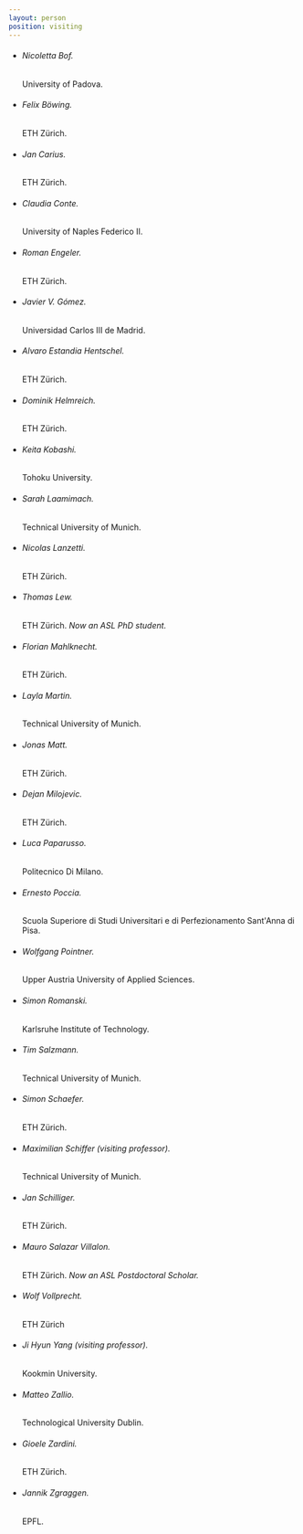 ```yaml
---
layout: person
position: visiting
---
```


<ul class="visiting-list">
<li><h6 class="visiting-name">Nicoletta Bof.</h6> <p class="visiting-excerpt">University of Padova.</p></li>
<li><h6 class="visiting-name">Felix Böwing.</h6> <p class="visiting-excerpt">ETH Zürich.</p></li>
<li><h6 class="visiting-name">Jan Carius.</h6> <p class="visiting-excerpt">ETH Zürich.</p></li>
<li><h6 class="visiting-name">Claudia Conte.</h6> <p class="visiting-excerpt">University of Naples Federico II.</p></li>
<li><h6 class="visiting-name">Roman Engeler.</h6> <p class="visiting-excerpt">ETH Zürich.</p></li>
<li><h6 class="visiting-name">Javier V. Gómez.</h6> <p class="visiting-excerpt">Universidad Carlos III de Madrid.</p></li>
<li><h6 class="visiting-name">Alvaro Estandia Hentschel.</h6> <p class="visiting-excerpt">ETH Zürich.</p></li>
<li><h6 class="visiting-name">Dominik Helmreich.</h6> <p class="visiting-excerpt">ETH Zürich.</p></li>
<li><h6 class="visiting-name">Keita Kobashi.</h6> <p class="visiting-excerpt">Tohoku University.</p></li>
<li><h6 class="visiting-name">Sarah Laamimach.</h6> <p class="visiting-excerpt">Technical University of Munich.</p></li>
<li><h6 class="visiting-name">Nicolas Lanzetti.</h6> <p class="visiting-excerpt">ETH Zürich.</p></li>
<li><h6 class="visiting-name">Thomas Lew.</h6> <p class="visiting-excerpt">ETH Zürich. <i>Now an ASL PhD student.</i></p></li>
<li><h6 class="visiting-name">Florian Mahlknecht.</h6> <p class="visiting-excerpt">ETH Zürich.</p></li>
<li><h6 class="visiting-name">Layla Martin.</h6> <p class="visiting-excerpt">Technical University of Munich.</p></li>
<li><h6 class="visiting-name">Jonas Matt.</h6> <p class="visiting-excerpt">ETH Zürich.</p></li>
<li><h6 class="visiting-name">Dejan Milojevic.</h6> <p class="visiting-excerpt">ETH Zürich.</p></li>
<li><h6 class="visiting-name">Luca Paparusso.</h6> <p class="visiting-excerpt">Politecnico Di Milano.</p></li>
<li><h6 class="visiting-name">Ernesto Poccia.</h6> <p class="visiting-excerpt">Scuola Superiore di Studi Universitari e di Perfezionamento Sant'Anna di Pisa.</p></li>
<li><h6 class="visiting-name">Wolfgang Pointner.</h6> <p class="visiting-excerpt">Upper Austria University of Applied Sciences.</p></li>
<li><h6 class="visiting-name">Simon Romanski.</h6> <p class="visiting-excerpt">Karlsruhe Institute of Technology.</p></li>
<li><h6 class="visiting-name">Tim Salzmann.</h6> <p class="visiting-excerpt">Technical University of Munich.</p></li>
<li><h6 class="visiting-name">Simon Schaefer.</h6> <p class="visiting-excerpt">ETH Zürich.</p></li>
<li><h6 class="visiting-name">Maximilian Schiffer (visiting professor).</h6> <p class="visiting-excerpt">Technical University of Munich.</p></li>
<li><h6 class="visiting-name">Jan Schilliger.</h6> <p class="visiting-excerpt">ETH Zürich.</p></li>
<li><h6 class="visiting-name">Mauro Salazar Villalon.</h6> <p class="visiting-excerpt">ETH Zürich. <i>Now an ASL Postdoctoral Scholar.</i></p></li>
<li><h6 class="visiting-name">Wolf Vollprecht.</h6> <p class="visiting-excerpt">ETH Zürich</p></li>
<li><h6 class="visiting-name">Ji Hyun Yang (visiting professor).</h6> <p class="visiting-excerpt">Kookmin University.</p></li>
<li><h6 class="visiting-name">Matteo Zallio.</h6> <p class="visiting-excerpt">Technological University Dublin.</p></li>
<li><h6 class="visiting-name">Gioele Zardini.</h6> <p class="visiting-excerpt">ETH Zürich.</p></li>
<li><h6 class="visiting-name">Jannik Zgraggen.</h6> <p class="visiting-excerpt">EPFL.</p></li>
</ul>
